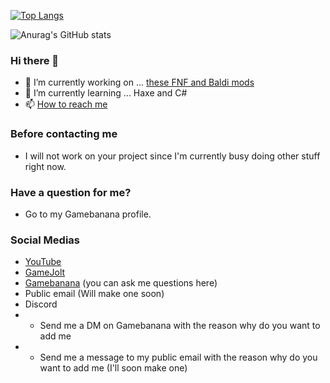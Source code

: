 [![Top Langs](https://github-readme-stats.vercel.app/api/top-langs/?username=teotm)](https://github.com/anuraghazra/github-readme-stats)

![Anurag's GitHub stats](https://github-readme-stats.vercel.app/api?username=teotm&show_icons=true&theme=radical)

### Hi there 👋

- 🔭 I’m currently working on ... [these FNF and Baldi mods](https://pastebin.com/tN0TnujZ)
- 🌱 I’m currently learning ... Haxe and C#
- 📫 [How to reach me](#Social-Medias)

### Before contacting me
- I will not work on your project since I'm currently busy doing other stuff right now.
### Have a question for me?
- Go to my Gamebanana profile.

### Social Medias
- [YouTube](https://www.youtube.com/channel/UCJnOkGILRMpEAgbS0A91cWQ)
- [GameJolt](https://gamejolt.com/@teotm4)
- [Gamebanana](https://gamebanana.com/members/1932685) (you can ask me questions here)
- Public email (Will make one soon)
- Discord
- - Send me a DM on Gamebanana with the reason why do you want to add me
- - Send me a message to my public email with the reason why do you want to add me (I'll soon make one)
